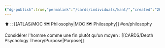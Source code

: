 ```yaml
---
{"dg-publish":true,"permalink":"/cards/individuals/kant/","created":"2023-01-30T21:49:42.988+01:00","updated":"2023-04-20T22:45:37.253+02:00"}
---
```


⬆️ :: [[ATLAS/MOC 🗺️ Philosophy\|MOC 🗺️ Philosophy]]
#on/philosophy 

Considérer l'homme comme une fin plutôt qu'un moyen : [[CARDS/Depth Psychology Theory/Purpose\|Purpose]] 